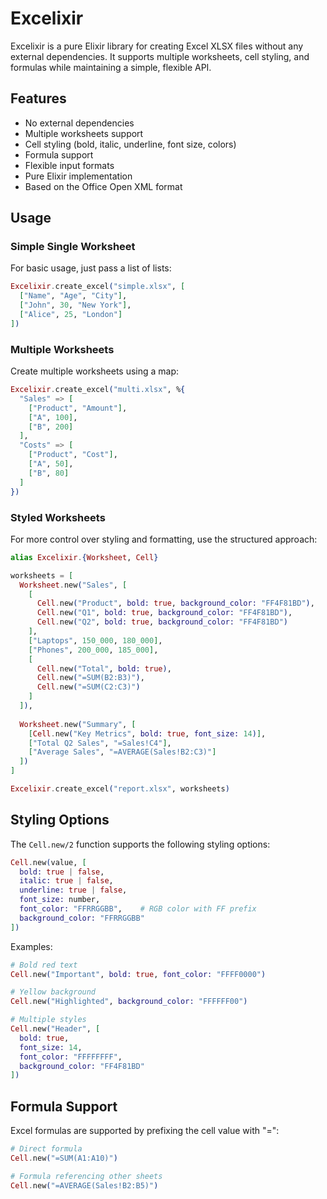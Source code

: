 # Excelixir

Excelixir is a pure Elixir library for creating Excel XLSX files without any external dependencies. It supports multiple worksheets, cell styling, and formulas while maintaining a simple, flexible API.

## Features

- No external dependencies
- Multiple worksheets support
- Cell styling (bold, italic, underline, font size, colors)
- Formula support
- Flexible input formats
- Pure Elixir implementation
- Based on the Office Open XML format

## Usage

### Simple Single Worksheet

For basic usage, just pass a list of lists:

```elixir
Excelixir.create_excel("simple.xlsx", [
  ["Name", "Age", "City"],
  ["John", 30, "New York"],
  ["Alice", 25, "London"]
])
```

### Multiple Worksheets

Create multiple worksheets using a map:

```elixir
Excelixir.create_excel("multi.xlsx", %{
  "Sales" => [
    ["Product", "Amount"],
    ["A", 100],
    ["B", 200]
  ],
  "Costs" => [
    ["Product", "Cost"],
    ["A", 50],
    ["B", 80]
  ]
})
```

### Styled Worksheets

For more control over styling and formatting, use the structured approach:

```elixir
alias Excelixir.{Worksheet, Cell}

worksheets = [
  Worksheet.new("Sales", [
    [
      Cell.new("Product", bold: true, background_color: "FF4F81BD"),
      Cell.new("Q1", bold: true, background_color: "FF4F81BD"),
      Cell.new("Q2", bold: true, background_color: "FF4F81BD")
    ],
    ["Laptops", 150_000, 180_000],
    ["Phones", 200_000, 185_000],
    [
      Cell.new("Total", bold: true),
      Cell.new("=SUM(B2:B3)"),
      Cell.new("=SUM(C2:C3)")
    ]
  ]),
  
  Worksheet.new("Summary", [
    [Cell.new("Key Metrics", bold: true, font_size: 14)],
    ["Total Q2 Sales", "=Sales!C4"],
    ["Average Sales", "=AVERAGE(Sales!B2:C3)"]
  ])
]

Excelixir.create_excel("report.xlsx", worksheets)
```

## Styling Options

The `Cell.new/2` function supports the following styling options:

```elixir
Cell.new(value, [
  bold: true | false,
  italic: true | false,
  underline: true | false,
  font_size: number,
  font_color: "FFRRGGBB",    # RGB color with FF prefix
  background_color: "FFRRGGBB"
])
```

Examples:

```elixir
# Bold red text
Cell.new("Important", bold: true, font_color: "FFFF0000")

# Yellow background
Cell.new("Highlighted", background_color: "FFFFFF00")

# Multiple styles
Cell.new("Header", [
  bold: true,
  font_size: 14,
  font_color: "FFFFFFFF",
  background_color: "FF4F81BD"
])
```

## Formula Support

Excel formulas are supported by prefixing the cell value with "=":

```elixir
# Direct formula
Cell.new("=SUM(A1:A10)")

# Formula referencing other sheets
Cell.new("=AVERAGE(Sales!B2:B5)")
```